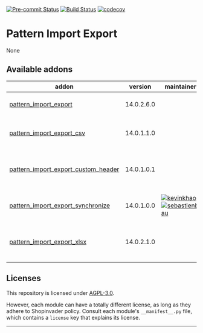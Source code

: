 
<!-- /!\ Non OCA Context : Set here the badge of your runbot / runboat instance. -->
[![Pre-commit Status](https://github.com/shopinvader/pattern-import-export/actions/workflows/pre-commit.yml/badge.svg?branch=14.0)](https://github.com/shopinvader/pattern-import-export/actions/workflows/pre-commit.yml?query=branch%3A14.0)
[![Build Status](https://github.com/shopinvader/pattern-import-export/actions/workflows/test.yml/badge.svg?branch=14.0)](https://github.com/shopinvader/pattern-import-export/actions/workflows/test.yml?query=branch%3A14.0)
[![codecov](https://codecov.io/gh/shopinvader/pattern-import-export/branch/14.0/graph/badge.svg)](https://codecov.io/gh/shopinvader/pattern-import-export)
<!-- /!\ Non OCA Context : Set here the badge of your translation instance. -->

<!-- /!\ do not modify above this line -->

# Pattern Import Export

None

<!-- /!\ do not modify below this line -->

<!-- prettier-ignore-start -->

[//]: # (addons)

Available addons
----------------
addon | version | maintainers | summary
--- | --- | --- | ---
[pattern_import_export](pattern_import_export/) | 14.0.2.6.0 |  | Pattern for import or export
[pattern_import_export_csv](pattern_import_export_csv/) | 14.0.1.1.0 |  | Pattern for import or export from to CSV files
[pattern_import_export_custom_header](pattern_import_export_custom_header/) | 14.0.1.0.1 |  | Allow to use custom headers names in export files
[pattern_import_export_synchronize](pattern_import_export_synchronize/) | 14.0.1.0.0 | [![kevinkhao](https://github.com/kevinkhao.png?size=30px)](https://github.com/kevinkhao) [![sebastienbeau](https://github.com/sebastienbeau.png?size=30px)](https://github.com/sebastienbeau) | Attachment Synchronize using patterns
[pattern_import_export_xlsx](pattern_import_export_xlsx/) | 14.0.2.1.0 |  | Pattern for import or export from to XLSX files

[//]: # (end addons)

<!-- prettier-ignore-end -->

## Licenses

This repository is licensed under [AGPL-3.0](LICENSE).

However, each module can have a totally different license, as long as they adhere to Shopinvader
policy. Consult each module's `__manifest__.py` file, which contains a `license` key
that explains its license.

----
<!-- /!\ Non OCA Context : Set here the full description of your organization. -->

